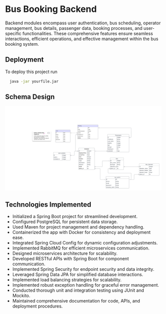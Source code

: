 
# Bus Booking Backend

Backend modules encompass user authentication, bus scheduling, operator management, bus details, passenger data, booking processes, and user-specific functionalities. These comprehensive features ensure seamless interactions, efficient operations, and effective management within the bus booking system.








## Deployment

To deploy this project run

```bash
  java -jar yourfile.jar
```


## Schema Design

![App Screenshot](https://raw.githubusercontent.com/pavan6458/Bus_Booking_Spring_Microservices/master/Model%20databases.png)


## Technologies Implemented

- Initialized a Spring Boot project for streamlined development.
- Configured PostgreSQL for persistent data storage.
- Used Maven for project management and dependency handling.
- Containerized the app with Docker for consistency and deployment ease.
- Integrated Spring Cloud Config for dynamic configuration adjustments.
- Implemented RabbitMQ for efficient microservices communication.
- Designed microservices architecture for scalability.
- Developed RESTful APIs with Spring Boot for component communication.
- Implemented Spring Security for endpoint security and data integrity.
- Leveraged Spring Data JPA for simplified database interactions.
- Implemented load balancing strategies for scalability.
- Implemented robust exception handling for graceful error management.
- Conducted thorough unit and integration testing using JUnit and Mockito.
- Maintained comprehensive documentation for code, APIs, and deployment procedures.


